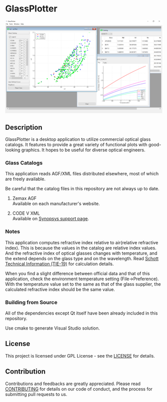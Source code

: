 # GlassPlotter

![MDI](data/screenshot/Screenshot_MDI.png)

## Description
GlassPlotter is a desktop application to utilize commercial optical glass catalogs.  It features to provide a great variety of functional plots with good-looking graphics.  It hopes to be useful for diverse optical engineers.

### Glass Catalogs
This application reads AGF/XML files distributed elsewhere, most of which are freely available.

Be careful that the catalog files in this repository are not always up to date.

1. Zemax AGF  
   Available on each manufacturer's website. 

2. CODE V XML  
   Available on [Synopsys support page](https://www.synopsys.com/optical-solutions/support/support-glass-catalog.html).

### Notes
This application computes refractive index relative to air(relative refractive index). This is because the values in the catalog are relative index values. And the refractive index of optical glasses changes with temperature, and the extend depends on the glass type and on the wavelength. Read [Schott Technical Information (TIE-19)](https://www.schott.com/products/optical-glass/downloads) for calculation details.


When you find a slight difference between official data and that of this application,
check the environment temperature setting (File->Preference). With the temperature value set to the same as that of the glass supplier, the calculated refractive index should be the same value.

### Building from Source
All of the dependencies except Qt itself have been already included in this repository.

Use cmake to generate Visual Studio solution.

## License
This project is licensed under GPL License - see the [LICENSE](LICENSE.md) for details.

## Contribution
Contributions and feedbacks are greatly appreciated.
Please read [CONTRIBUTING](CONTRIBUTING.md) for details on our code of conduct, and the process for submitting pull requests to us.
